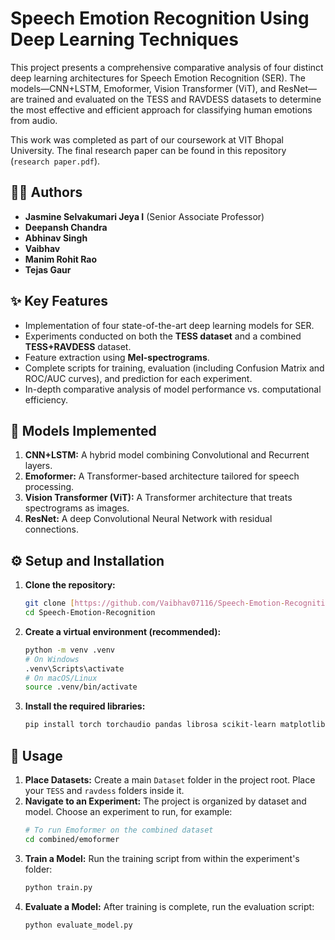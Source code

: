 # Speech Emotion Recognition Using Deep Learning Techniques

This project presents a comprehensive comparative analysis of four distinct deep learning architectures for Speech Emotion Recognition (SER). The models—CNN+LSTM, Emoformer, Vision Transformer (ViT), and ResNet—are trained and evaluated on the TESS and RAVDESS datasets to determine the most effective and efficient approach for classifying human emotions from audio.

This work was completed as part of our coursework at VIT Bhopal University. The final research paper can be found in this repository (`research paper.pdf`).

## 🧑‍💻 Authors

* **Jasmine Selvakumari Jeya I** (Senior Associate Professor)
* **Deepansh Chandra**
* **Abhinav Singh**
* **Vaibhav**
* **Manim Rohit Rao**
* **Tejas Gaur**

## ✨ Key Features

* Implementation of four state-of-the-art deep learning models for SER.
* Experiments conducted on both the **TESS dataset** and a combined **TESS+RAVDESS** dataset.
* Feature extraction using **Mel-spectrograms**.
* Complete scripts for training, evaluation (including Confusion Matrix and ROC/AUC curves), and prediction for each experiment.
* In-depth comparative analysis of model performance vs. computational efficiency.

## 🧠 Models Implemented

1.  **CNN+LSTM:** A hybrid model combining Convolutional and Recurrent layers.
2.  **Emoformer:** A Transformer-based architecture tailored for speech processing.
3.  **Vision Transformer (ViT):** A Transformer architecture that treats spectrograms as images.
4.  **ResNet:** A deep Convolutional Neural Network with residual connections.

## ⚙️ Setup and Installation

1.  **Clone the repository:**
    ```bash
    git clone [https://github.com/Vaibhav07116/Speech-Emotion-Recognition.git](https://github.com/Vaibhav07116/Speech-Emotion-Recognition.git)
    cd Speech-Emotion-Recognition
    ```

2.  **Create a virtual environment (recommended):**
    ```bash
    python -m venv .venv
    # On Windows
    .venv\Scripts\activate
    # On macOS/Linux
    source .venv/bin/activate
    ```

3.  **Install the required libraries:**
    ```bash
    pip install torch torchaudio pandas librosa scikit-learn matplotlib seaborn tqdm
    ```

## 🚀 Usage

1.  **Place Datasets:** Create a main `Dataset` folder in the project root. Place your `TESS` and `ravdess` folders inside it.
2.  **Navigate to an Experiment:** The project is organized by dataset and model. Choose an experiment to run, for example:
    ```bash
    # To run Emoformer on the combined dataset
    cd combined/emoformer
    ```
3.  **Train a Model:** Run the training script from within the experiment's folder:
    ```bash
    python train.py
    ```
4.  **Evaluate a Model:** After training is complete, run the evaluation script:
    ```bash
    python evaluate_model.py
    ```

